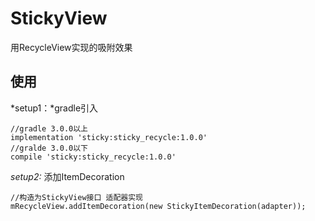 # StickyView
用RecycleView实现的吸附效果
## 使用
 *setup1：*gradle引入
 ```
 //gradle 3.0.0以上
 implementation 'sticky:sticky_recycle:1.0.0'
 //gralde 3.0.0以下
 compile 'sticky:sticky_recycle:1.0.0'
 ```
 *setup2:* 添加ItemDecoration
 ```
 //构造为StickyView接口 适配器实现
 mRecycleView.addItemDecoration(new StickyItemDecoration(adapter));
 ```
 
